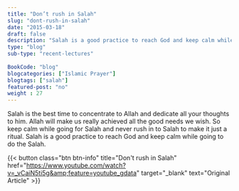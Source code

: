 ```yaml
--- 
title: "Don’t rush in Salah" 
slug: "dont-rush-in-salah"
date: "2015-03-18" 
draft: false 
description: "Salah is a good practice to reach God and keep calm while going to do the Salah." 
type: "blog"
sub-type: "recent-lectures" 
 
BookCode: "blog"
blogcategories: ["Islamic Prayer"]
blogtags: ["salah"]
featured-post: "no"
weight : 27 
---  
```

 Salah is the best time to concentrate to Allah and dedicate all your thoughts to him. Allah will make us really achieved all the good needs we wish. So keep calm while going for Salah and never rush in to Salah to make it just a ritual. Salah is a good practice to reach God and keep calm while going to do the Salah.

{{< button class="btn btn-info" title="Don't rush in Salah" href="https://www.youtube.com/watch?v=_vCaiN5ti5g&amp;feature=youtube_gdata" target="_blank" text="Original Article" >}}
